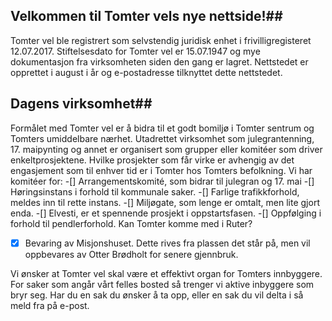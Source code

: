## Velkommen til Tomter vels nye nettside!##

Tomter vel ble registrert som selvstendig juridisk enhet i frivilligregisteret 12.07.2017. Stiftelsesdato for Tomter vel er 15.07.1947 og mye dokumentasjon fra virksomheten siden den gang er lagret.  Nettstedet er opprettet i august i år og e-postadresse tilknyttet dette nettstedet. 

## Dagens virksomhet##
Formålet med Tomter vel er å bidra til et godt bomiljø i Tomter sentrum og Tomters umiddelbare nærhet. Utadrettet virksomhet som julegrantenning, 17. maipynting og annet er organisert som grupper eller komitéer som driver enkeltprosjektene. Hvilke prosjekter som får virke er avhengig av det engasjement som til enhver tid er i Tomter hos Tomters befolkning. Vi har komitéer for:
-[] Arrangementskomité, som bidrar til julegran og 17. mai
-[] Høringsinstans i forhold til kommunale saker. 
-[] Farlige trafikkforhold, meldes inn til rette instans.
-[] Miljøgate, som lenge er omtalt, men lite gjort enda.
-[] Elvesti, er et spennende prosjekt i oppstartsfasen.
-[] Oppfølging i forhold til pendlerforhold. Kan Tomter komme med i Ruter?
-[x] Bevaring av Misjonshuset. Dette rives fra plassen det står på, men vil oppbevares av Otter Brødholt for senere gjennbruk.

Vi ønsker at Tomter vel skal være et effektivt organ for Tomters innbyggere. For saker som angår vårt felles bosted så trenger vi aktive inbyggere som bryr seg. Har du en sak du ønsker å ta opp, eller en sak du vil delta i så meld fra på e-post. 
